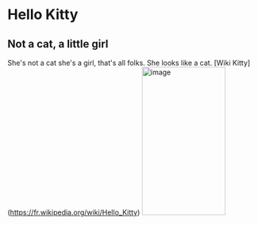 # Hello Kitty
## Not a cat, a little girl
She's not a cat she's a girl, that's all folks.
She looks like a cat.
[Wiki Kitty] (https://fr.wikipedia.org/wiki/Hello_Kitty)
<img width="168" height="299" alt="image" src="https://github.com/user-attachments/assets/2b7ec388-418b-4325-81ce-eafa6978406f" />
